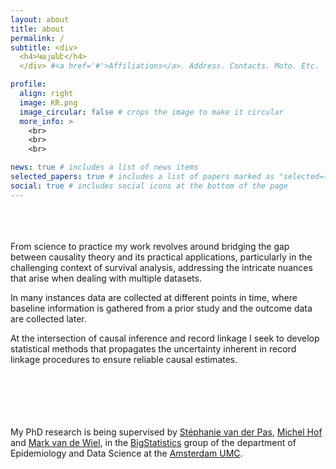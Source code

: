 ```yaml
---
layout: about
title: about
permalink: /
subtitle: <div>
  <h4>Կայանէ</h4>
  </div> #<a href='#'>Affiliations</a>. Address. Contacts. Moto. Etc.

profile:
  align: right
  image: KR.png
  image_circular: false # crops the image to make it circular
  more_info: >
    <br>
    <br>
    <br>

news: true # includes a list of news items
selected_papers: true # includes a list of papers marked as "selected={true}"
social: true # includes social icons at the bottom of the page
---
```


<br>
<br>
<br>
From science to practice my work revolves around bridging the gap between causality theory and its practical applications, particularly in the challenging context of survival analysis, addressing the intricate nuances that arise when dealing with multiple datasets.

In many instances data are collected at different points in time, where baseline information is gathered from a prior study and the outcome data are collected later.

At the intersection of causal inference and record linkage I seek to develop statistical methods that propagates the uncertainty inherent in record linkage procedures to ensure reliable causal estimates.
<br>
<br>
<br>
<br>
<br>
<br>

My PhD research is being supervised by [Stéphanie van der Pas](https://www.stephanievanderpas.nl/), [Michel Hof](https://researchinformation.amsterdamumc.org/en/persons/michel-hof-2) and [Mark van de Wiel](https://www.bigstatistics.nl/mark-van-de-wiel/), in the [BigStatistics](https://www.bigstatistics.nl/) group of the department of Epidemiology and Data Science at the [Amsterdam UMC](https://www.amc.nl/web/home.htm).

